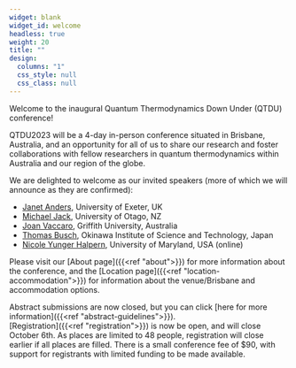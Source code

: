 ```yaml
---
widget: blank
widget_id: welcome
headless: true
weight: 20
title: ""
design:
  columns: "1"
  css_style: null
  css_class: null
---
```

Welcome to the inaugural Quantum Thermodynamics Down Under (QTDU) conference!

QTDU2023 will be a 4-day in-person conference situated in Brisbane, Australia, and an opportunity for all of us to share our research and foster collaborations with fellow researchers in quantum thermodynamics within Australia and our region of the globe.

We are delighted to welcome as our invited speakers (more of which we will announce as they are confirmed):
<ul>
  <li><a href="https://www.quantum-exeter.co.uk/janet-anders/">Janet Anders</a>, University of Exeter, UK</li>
  <li><a href="https://www.otago.ac.nz/physics/staff/MichaelJack.html">Michael Jack</a>, University of Otago, NZ</li>
  <li><a href="https://www.griffith.edu.au/centre-quantum-dynamics/our-researchers/joan-vaccaro">Joan Vaccaro</a>, Griffith University, Australia</li>
  <li><a href="https://groups.oist.jp/qsu/thomas-busch-0">Thomas Busch</a>, Okinawa Institute of Science and Technology, Japan</li>
  <li><a href="https://quantumsteampunk.umiacs.io/people/nicole-yunger-halpern/">Nicole Yunger Halpern</a>, University of Maryland, USA (online)</li>
</ul>

Please visit our [About page]({{<ref "about">}}) for more information about the conference, and the [Location page]({{<ref "location-accommodation">}}) for information about the venue/Brisbane and accommodation options.

Abstract submissions are now closed, but you can click [here for more information]({{<ref "abstract-guidelines">}}).
<br> [Registration]({{<ref "registration">}}) is now be open, and will close October 6th. As places are limited to 48 people, registration will close earlier if all places are filled. There is a small conference fee of $90, with support for registrants with limited funding to be made available.
